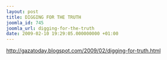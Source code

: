 ```yaml
---
layout: post
title: DIGGING FOR THE TRUTH
joomla_id: 745
joomla_url: digging-for-the-truth
date: 2009-02-10 19:29:05.000000000 +01:00
---
```

<a href="http://gazatoday.blogspot.com/2009/02/digging-for-truth.html">http://gazatoday.blogspot.com/2009/02/digging-for-truth.html</a>

